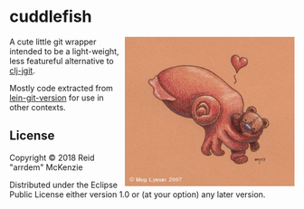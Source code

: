 # cuddlefish
<img align="right" src="https://github.com/arrdem/cuddlefish/raw/master/etc/cuddlefish.jpg" width=300/>

A cute little git wrapper intended to be a light-weight, less
featureful alternative to
[clj-jgit](https://github.com/clj-jgit/clj-jgit).

Mostly code extracted from
[lein-git-version](https://github.com/arrdem/lein-git-version) for use
in other contexts.

## License

Copyright © 2018 Reid "arrdem" McKenzie

Distributed under the Eclipse Public License either version 1.0 or (at
your option) any later version.
